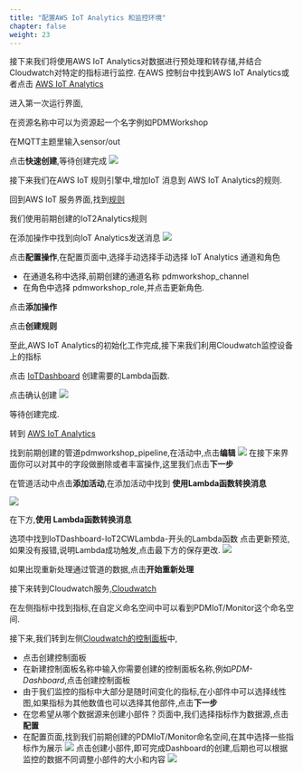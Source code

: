```yaml
---
title: "配置AWS IoT Analytics 和监控环境"
chapter: false
weight: 23
---
```

接下来我们将使用AWS IoT Analytics对数据进行预处理和转存储,并结合Cloudwatch对特定的指标进行监控.
在AWS 控制台中找到AWS IoT Analytics或者点击
[AWS IoT Analytics]([https://link](https://console.amazonaws.cn/iotanalytics/home?region=cn-north-1#/first-run))

进入第一次运行界面,

在资源名称中可以为资源起一个名字例如PDMWorkshop

在MQTT主题里输入sensor/out

点击**快速创建**,等待创建完成
![](/images/IoT/AIA1strun.png)

接下来我们在AWS IoT 规则引擎中,增加IoT 消息到 AWS IoT Analytics的规则.

回到AWS IoT 服务界面,找到[规则](https://console.amazonaws.cn/iot/home?region=cn-north-1#/rulehub)

我们使用前期创建的IoT2Analytics规则

在添加操作中找到向IoT Analytics发送消息
![](/images/IoT/2iotanalytics.png)

点击**配置操作**,在配置页面中,选择手动选择手动选择 IoT Analytics 通道和角色
- 在通道名称中选择,前期创建的通道名称 pdmworkshop_channel
- 在角色中选择 pdmworkshop_role,并点击更新角色.
  
点击**添加操作**

点击**创建规则**

至此,AWS IoT Analytics的初始化工作完成,接下来我们利用Cloudwatch监控设备上的指标


点击 [IoTDashboard](https://console.amazonaws.cn/cloudformation/home?region=cn-north-1#/stacks/quickcreate?templateURL=https://pdm-iotworkshop.s3.cn-north-1.amazonaws.com.cn/cfn/IoTDashboard.yaml&stackName=IoTDashboard)
创建需要的Lambda函数.


点击确认创建
![](/images/IoT/iotdashboardcreate.png)

等待创建完成.

转到 [AWS IoT Analytics](https://console.amazonaws.cn/iotanalytics/home?region=cn-north-1)

找到前期创建的管道pdmworkshop_pipeline,在活动中,点击**编辑**
![](/images/IoT/pipline1.png)
在接下来界面你可以对其中的字段做删除或者丰富操作,这里我们点击**下一步**

在管道活动中点击**添加活动**,在添加活动中找到 **使用Lambda函数转换消息**

![](/images/IoT/dpipline2.png)

在下方,**使用 Lambda函数转换消息** 

选项中找到IoTDashboard-IoT2CWLambda-开头的Lambda函数
点击更新预览,如果没有报错,说明Lambda成功触发,点击最下方的保存更改.
![](/images/IoT/dpipline3.png)

如果出现重新处理通过管道的数据,点击**开始重新处理**

接下来转到Cloudwatch服务,[Cloudwatch](https://console.amazonaws.cn/cloudwatch/home?region=cn-north-1#metricsV2:graph=~())

在左侧指标中找到指标,在自定义命名空间中可以看到PDMIoT/Monitor这个命名空间.

接下来,我们转到左侧[Cloudwatch的控制面板](https://console.amazonaws.cn/cloudwatch/home?region=cn-north-1#dashboards:)中,
- 点击创建控制面板
- 在新建控制面板名称中输入你需要创建的控制面板名称,例如*PDM-Dashboard*,点击创建控制面板
- 由于我们监控的指标中大部分是随时间变化的指标,在小部件中可以选择线性图,如果指标为其他数值也可以选择其他部件,点击**下一步**
- 在您希望从哪个数据源来创建小部件？页面中,我们选择指标作为数据源,点击 **配置**
- 在配置页面,找到我们前期创建的PDMIoT/Monitor命名空间,在其中选择一些指标作为展示
![](/images/IoT/dashboard.png)
点击创建小部件,即可完成Dashboard的创建,后期也可以根据监控的数据不同调整小部件的大小和内容
![](/images/IoT/Dashboard2.png)








 

